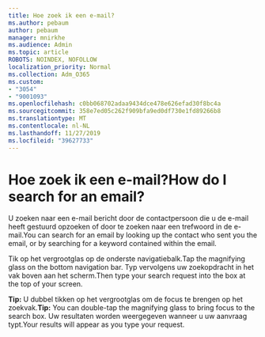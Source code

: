 ```yaml
---
title: Hoe zoek ik een e-mail?
ms.author: pebaum
author: pebaum
manager: mnirkhe
ms.audience: Admin
ms.topic: article
ROBOTS: NOINDEX, NOFOLLOW
localization_priority: Normal
ms.collection: Adm_O365
ms.custom:
- "3054"
- "9001093"
ms.openlocfilehash: c0bb068702adaa9434dce478e626efad30f8bc4a
ms.sourcegitcommit: 358e7ed05c262f909bfa9ed0df730e1fd89266b8
ms.translationtype: MT
ms.contentlocale: nl-NL
ms.lasthandoff: 11/27/2019
ms.locfileid: "39627733"
---
```

# <a name="how-do-i-search-for-an-email"></a><span data-ttu-id="4f177-102">Hoe zoek ik een e-mail?</span><span class="sxs-lookup"><span data-stu-id="4f177-102">How do I search for an email?</span></span>

<span data-ttu-id="4f177-103">U zoeken naar een e-mail bericht door de contactpersoon die u de e-mail heeft gestuurd opzoeken of door te zoeken naar een trefwoord in de e-mail.</span><span class="sxs-lookup"><span data-stu-id="4f177-103">You can search for an email by looking up the contact who sent you the email, or by searching for a keyword contained within the email.</span></span>

<span data-ttu-id="4f177-104">Tik op het vergrootglas op de onderste navigatiebalk.</span><span class="sxs-lookup"><span data-stu-id="4f177-104">Tap the magnifying glass on the bottom navigation bar.</span></span> <span data-ttu-id="4f177-105">Typ vervolgens uw zoekopdracht in het vak boven aan het scherm.</span><span class="sxs-lookup"><span data-stu-id="4f177-105">Then type your search request into the box at the top of your screen.</span></span> 

<span data-ttu-id="4f177-106">**Tip:** U dubbel tikken op het vergrootglas om de focus te brengen op het zoekvak.</span><span class="sxs-lookup"><span data-stu-id="4f177-106">**Tip:** You can double-tap the magnifying glass to bring focus to the search box.</span></span> <span data-ttu-id="4f177-107">Uw resultaten worden weergegeven wanneer u uw aanvraag typt.</span><span class="sxs-lookup"><span data-stu-id="4f177-107">Your results will appear as you type your request.</span></span> 
